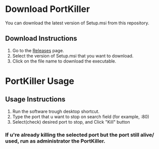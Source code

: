 # Download PortKiller

You can download the latest version of Setup.msi from this repository.

## Download Instructions

1. Go to the [Releases](https://github.com/HenryKim2022/PortKiller/releases) page.
2. Select the version of Setup.msi that you want to download.
3. Click on the file name to download the executable.


# PortKiller Usage
## Usage Instructions
1. Run the software trough desktop shortcut.
2. Type the port that u want to stop on search field (for example, :80)
3. Select(check) desired port to stop, and Click "Kill" button

### If u're already killing the selected port but the port still alive/ used, run as administrator the PortKiller.